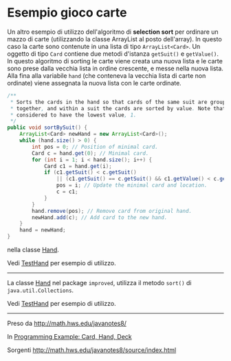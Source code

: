 # Esempio gioco carte

Un altro esempio di utilizzo dell'algoritmo di **selection sort** per ordinare un mazzo di carte (utilizzando la classe ArrayList al posto dell'array). In questo caso la carte sono contenute in una lista di tipo `ArrayList<Card>`. Un oggetto di tipo `Card` contiene due metodi d'istanza `getSuit()` e `getValue()`. In questo algoritmo di sorting le carte viene creata una nuova lista e le carte sono prese dalla vecchia lista in ordine crescente, e messe nella nuova lista. Alla fina alla variabile `hand`  (che conteneva la vecchia lista di carte non ordinate) viene assegnata la nuova lista con le carte ordinate.

```java
/**
 * Sorts the cards in the hand so that cards of the same suit are grouped
 * together, and within a suit the cards are sorted by value. Note that aces are
 * considered to have the lowest value, 1.
 */
public void sortBySuit() {
	ArrayList<Card> newHand = new ArrayList<Card>();
	while (hand.size() > 0) {
		int pos = 0; // Position of minimal card.
		Card c = hand.get(0); // Minimal card.
		for (int i = 1; i < hand.size(); i++) {
			Card c1 = hand.get(i);
			if (c1.getSuit() < c.getSuit() 
				|| (c1.getSuit() == c.getSuit() && c1.getValue() < c.getValue())) {
				pos = i; // Update the minimal card and location.
				c = c1;
			}
		}
		hand.remove(pos); // Remove card from original hand.
		newHand.add(c); // Add card to the new hand.
	}
	hand = newHand;
}
```

nella classe [Hand](src/base/Hand.java).

Vedi [TestHand](src/base/TestHand.java) per esempio di utilizzo.

---------

La classe  [Hand](src/improved/Hand.java) nel package `improved`, utilizza il metodo `sort()` di `java.util.Collections`.

Vedi [TestHand](src/improved/TestHand.java) per esempio di utilizzo.

---------

Preso da http://math.hws.edu/javanotes8/

In [Programming Example: Card, Hand, Deck](http://math.hws.edu/javanotes8/c5/s4.html)

Sorgenti http://math.hws.edu/javanotes8/source/index.html